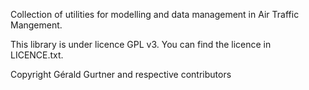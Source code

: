 Collection of utilities for modelling and data management in Air Traffic Mangement. 

This library is under licence GPL v3. You can find the licence in LICENCE.txt.

Copyright Gérald Gurtner and respective contributors